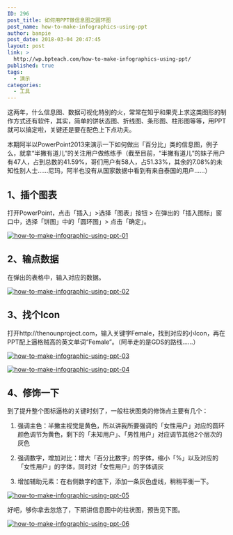 ```yaml
---
ID: 296
post_title: 如何用PPT做信息图之圆环图
post_name: how-to-make-infographics-using-ppt
author: banpie
post_date: 2018-03-04 20:47:45
layout: post
link: >
  http://wp.bpteach.com/how-to-make-infographics-using-ppt/
published: true
tags:
  - 演示
categories:
  - 工具
---
```

这两年，什么信息图、数据可视化特别的火，常常在知乎和果壳上求这类图形的制作方式还有软件，其实，简单的饼状态图、折线图、条形图、柱形图等等，用PPT就可以搞定啦，关键还是要在配色上下点功夫。

本期阿半以PowerPoint2013来演示一下如何做出「百分比」类的信息图，例子么，就拿“半撇有道儿”的关注用户做练练手（截至目前，“半撇有道儿”的妹子用户有47人，占到总数的41.59%，哥们用户有58人，占51.33%，其余的7.08%的未知性别人士……尼玛，阿半也没有从国家数据中看到有来自泰国的用户……）

## 1、插个图表

打开PowerPoint，点击「插入」&gt;选择「图表」按钮 &gt; 在弹出的「插入图标」窗口中，选择「饼图」中的「圆环图」&gt; 点击「确定」。

[![how-to-make-infographic-using-ppt-01](http://7arnhx.com1.z0.glb.clouddn.com/wp-content/uploads/2014/01/how-to-make-infographic-using-ppt-01.png)](http://7arnhx.com1.z0.glb.clouddn.com/wp-content/uploads/2014/01/how-to-make-infographic-using-ppt-01.png)

## 2、输点数据

在弹出的表格中，输入对应的数据。

[![how-to-make-infographic-using-ppt-02](http://7arnhx.com1.z0.glb.clouddn.com/wp-content/uploads/2014/01/how-to-make-infographic-using-ppt-02.png)](http://7arnhx.com1.z0.glb.clouddn.com/wp-content/uploads/2014/01/how-to-make-infographic-using-ppt-02.png)

## 3、找个Icon

打开http://thenounproject.com，输入关键字Female，找到对应的小Icon，再在PPT配上逼格贼高的英文单词“Female”。（阿半走的是GDS的路线……）

[![how-to-make-infographic-using-ppt-03](http://7arnhx.com1.z0.glb.clouddn.com/wp-content/uploads/2014/01/how-to-make-infographic-using-ppt-03.png)](http://7arnhx.com1.z0.glb.clouddn.com/wp-content/uploads/2014/01/how-to-make-infographic-using-ppt-03.png)

[![how-to-make-infographic-using-ppt-04](http://7arnhx.com1.z0.glb.clouddn.com/wp-content/uploads/2014/01/how-to-make-infographic-using-ppt-04.png)](http://7arnhx.com1.z0.glb.clouddn.com/wp-content/uploads/2014/01/how-to-make-infographic-using-ppt-04.png)

## 4、修饰一下

到了提升整个图标逼格的关键时刻了，一般柱状图类的修饰点主要有几个：

1.  强调主色：半撇主视觉是黄色，所以讲我所要强调的「女性用户」对应的圆环颜色调节为黄色，剩下的「未知用户」、「男性用户」对应调节其他2个层次的灰色

2.  强调数字，增加对比：增大「百分比数字」的字体，缩小「%」以及对应的「女性用户」的字体，同时对「女性用户」的字体调灰

3.  增加辅助元素：在右侧数字的底下，添加一条灰色虚线，稍稍平衡一下。

[![how-to-make-infographic-using-ppt-05](http://7arnhx.com1.z0.glb.clouddn.com/wp-content/uploads/2014/01/how-to-make-infographic-using-ppt-05.png)](http://7arnhx.com1.z0.glb.clouddn.com/wp-content/uploads/2014/01/how-to-make-infographic-using-ppt-05.png)

好吧，够你拿去忽悠了，下期讲信息图中的柱状图，预告见下图。

[![how-to-make-infographic-using-ppt-06](http://7arnhx.com1.z0.glb.clouddn.com/wp-content/uploads/2014/01/how-to-make-infographic-using-ppt-06.png)](http://7arnhx.com1.z0.glb.clouddn.com/wp-content/uploads/2014/01/how-to-make-infographic-using-ppt-06.png)